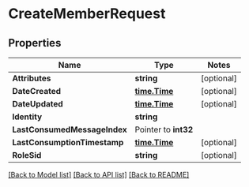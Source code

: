 # CreateMemberRequest

## Properties
Name | Type | Notes
------------ | ------------- | -------------
**Attributes** | **string** | [optional] 
**DateCreated** | [**time.Time**](time.Time.md) | [optional] 
**DateUpdated** | [**time.Time**](time.Time.md) | [optional] 
**Identity** | **string** | 
**LastConsumedMessageIndex** | Pointer to **int32** | 
**LastConsumptionTimestamp** | [**time.Time**](time.Time.md) | [optional] 
**RoleSid** | **string** | [optional] 

[[Back to Model list]](../README.md#documentation-for-models) [[Back to API list]](../README.md#documentation-for-api-endpoints) [[Back to README]](../README.md)


